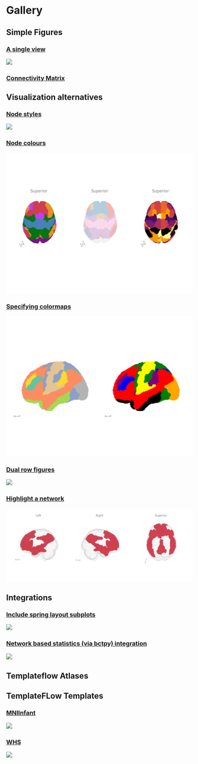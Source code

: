 # Gallery

## Simple Figures

### [A single view]((./simple/))

[![](./gallery/figures/singleview.png)](./simple/)

### [Connectivity Matrix](./connectivity_matrix/)

## Visualization alternatives

### [Node styles](./node_styles/)

[![](./gallery/figures/nodestyles.png)](./node_styles/)

### [Node colours](./specifying_node_color/)

[![](./gallery/figures/specifying_node_color.png)](./specifying_node_color/)

### [Specifying colormaps](./node_cmap/)

[![](./gallery/figures/node_cmap.png)](./node_cmap/)

### [Dual row figures](./two_rows/)

[![](./gallery/figures/rows1.png)](./two_rows/)

### [Highlight a network](./two_rows/)

[![](./gallery/figures/plot_dmn.png)](./plot_dmn/)


## Integrations

### [Include spring layout subplots](./spring_layout/)

[![](./gallery/figures/springlayout.png)](./spring_layout/)

### [Network based statistics (via bctpy) integration](./nbs/)

[![](./gallery/figures/nbs.png)](./nbs/)

## Templateflow Atlases



## TemplateFLow Templates

### [MNIInfant](./infant) 

[![](./gallery/figures/template_inf.png)](./infant/)

### [WHS](./infant) 

[![](./gallery/figures/template_whs.png)](./whs/)


